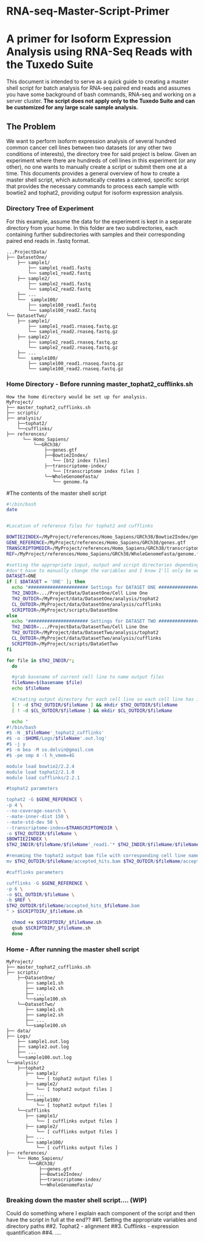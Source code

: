 # RNA-seq-Master-Script-Primer
# A primer for Isoform Expression Analysis using RNA-Seq Reads with the Tuxedo Suite

This document is intended to serve as a quick guide to creating a master shell script for batch analysis for RNA-seq paired end reads and assumes you have
some background of bash commands, RNA-seq and working on a server cluster. **The script does not apply only to the Tuxedo Suite and can be customized for any large scale sample analysis.**

## The Problem

We want to perform isoform expression analysis of several hundred common cancer cell lines between two datasets (or any other two conditions of interests), the directory tree for said project is below.
Given an experiment where there are hundreds of cell lines in this experiment (or any other), no one wants to manually create a script or submit them one at a time.
This documents provides a general overview of how to create a master shell script, which automatically creates a catered, specific script that provides the necessary commands to process each sample
with bowtie2 and tophat2, providing output for isoform expression analysis.

### Directory Tree of Experiment
For this example, assume the data for the experiment is kept in a separate directory from your home. In this folder are two subdirectories, each containing further subdirectories with
samples and their corresponding paired end reads in .fastq format.

```
...ProjectData/
├── DatasetOne/
    ├── sample1/
        ├── sample1_read1.fastq
        └── sample1_read2.fastq
    ├── sample2/
        ├── sample2_read1.fastq
        └── sample2_read2.fastq
    ├── ...
    └──  sample100/
        ├── sample100_read1.fastq
        └── sample100_read2.fastq
└── DatasetTwo/
    ├── sample1/
        ├── sample1_read1.rnaseq.fastq.gz
        └── sample1_read2.rnaseq.fastq.gz
    ├── sample2/
        ├── sample2_read1.rnaseq.fastq.gz
        └── sample2_read2.rnaseq.fastq.gz
    ├── ...
    └──  sample100/
        ├── sample100_read1.rnaseq.fastq.gz
        └── sample100_read2.rnaseq.fastq.gz
```


### Home Directory - Before running master_tophat2_cufflinks.sh
```
How the home directory would be set up for analysis.
MyProject/
├── master_tophat2_cufflinks.sh
├── scripts/
├── analysis/
    ├──tophat2/
    └──cufflinks/
├── references/
      └── Homo_Sapiens/
          └──GRCh38/
              ├──genes.gtf
              ├──Bowtie2Index/
                 └── [bt2 index files]
              ├──transcriptome-index/
                 └── [transcriptome index files ]
              └──WholeGenomeFasta/
                 └── genome.fa
```

#The contents of the master shell script

```bash
#!/bin/bash
date


#Location of reference files for tophat2 and cufflinks

BOWTIE2INDEX=/MyProject/references/Homo_Sapiens/GRCh38/Bowtie2Index/genome
GENE_REFERENCE=/MyProject/references/Homo_Sapiens/GRCh38/genes.gtf
TRANSCRIPTOMEDIR=/MyProject/references/Homo_Sapiens/GRCh38/transcriptome-index/genes
REF=/MyProject/references/Homo_Sapiens/GRCh38/WholeGenomeFasta/genome.fa

#setting the appropriate input, output and script directories depending on dataset I'm working with
#don't have to manually change the variables and I know I'll only be working with these two datasets
DATASET=ONE
if [ $DATASET = 'ONE' ]; then
  echo "###################### Settings for DATASET ONE ######################"
  TH2_INDIR=.../ProjectData/DatasetOne/Cell Line One
  TH2_OUTDIR=/MyProject/data/DatasetOne/analysis/tophat2
  CL_OUTDIR=/MyProject/data/DatasetOne/analysis/cufflinks
  SCRIPTDIR=/MyProject/scripts/DatasetOne
else
  echo "###################### Settings for DATASET TWO ######################"
  TH2_INDIR=.../ProjectData/DatasetTwo/Cell Line One
  TH2_OUTDIR=/MyProject/data/DatasetTwo/analysis/tophat2
  CL_OUTDIR=/MyProject/data/DatasetTwo/analysis/cufflinks
  SCRIPTDIR=/MyProject/scripts/DataSetTwo
fi

for file in $TH2_INDIR/*;
  do

  #grab basename of current cell line to name output files
  fileName=$(basename $file)
  echo $fileName

  #Creating output directory for each cell line so each cell line has its own folder under its corresponding analysis
  [ ! -d $TH2_OUTDIR/$fileName ] && mkdir $TH2_OUTDIR/$fileName
  [ ! -d $CL_OUTDIR/$fileName ] && mkdir $CL_OUTDIR/$fileName

  echo "
#!/bin/bash
#$ -N _$fileName'_tophat2_cufflinks'
#$ -o :$HOME/Logs/$fileName'.out.log'
#$ -j y
#$ -m bea -M so.delvin@gmail.com
#$ -pe smp 4 -l h_vmem=4G

module load bowtie2/2.2.4
module load tophat2/2.1.0
module load cufflinks/2.2.1

#tophat2 parameters

tophat2 -G $GENE_REFERENCE \
-p 4 \
--no-coverage-search \
--mate-inner-dist 150 \
--mate-std-dev 50 \
--transcriptome-index=$TRANSCRIPTOMEDIR \
-o $TH2_OUTDIR/$fileName \
$BOWTIE2INDEX \
$TH2_INDIR/$fileName/$fileName'_read1.'* $TH2_INDIR/$fileName/$fileName'_read2.'*

#renaming the tophat2 output bam file with corresponding cell line name for easier identificatiion down the road
mv $TH2_OUTDIR/$fileName/accepted_hits.bam $TH2_OUTDIR/$fileName/accepted_hits_$fileName.bam

#cufflinks parameters

cufflinks -G $GENE_REFERENCE \
-p 6 \
-o $CL_OUTDIR/$fileName \
-b $REF \
$TH2_OUTDIR/$fileName/accepted_hits_$fileName.bam
" > $SCRIPTDIR/_$fileName.sh

  chmod +x $SCRIPTDIR/_$fileName.sh
  qsub $SCRIPTDIR/_$fileName.sh
  done
```

### Home - After running the master shell script
```
MyProject/
├── master_tophat2_cufflinks.sh
├── scripts/
    ├──DatasetOne/
       ├── sample1.sh
       ├── sample2.sh
       ├── ...
       └──sample100.sh
    └──DatasetTwo/
       ├── sample1.sh
       ├── sample2.sh
       ├── ...
       └──sample100.sh
├── data/
├── Logs/
    ├── sample1.out.log
    ├── sample2.out.log
    ├── ...
    └──sample100.out.log
└──analysis/
    ├──tophat2
       ├── sample1/
           └── [ tophat2 output files ]
       ├── sample2/
           └── [ tophat2 output files ]
       ├── ...
       └──sample100/
           └── [ tophat2 output files ]
    └──cufflinks
       ├── sample1/
           └── [ cufflinks output files ]
       ├── sample2/
           └── [ cufflinks output files ]
       ├── ...
       └── sample100/
           └── [ cufflinks output files ]
├── references/
    └── Homo_Sapiens/
        └──GRCh38/
            ├──genes.gtf
            ├──Bowtie2Index/
            ├──transcriptome-index/
            └──WholeGenomeFasta/
```

### Breaking down the master shell script.... (WIP)
Could do something where I explain each component of the script and then have the script in full at the end??
##1. Setting the appropriate variables and directory paths
##2. Tophat2 - alignment
##3. Cufflinks - expression quantification
##4. ....

